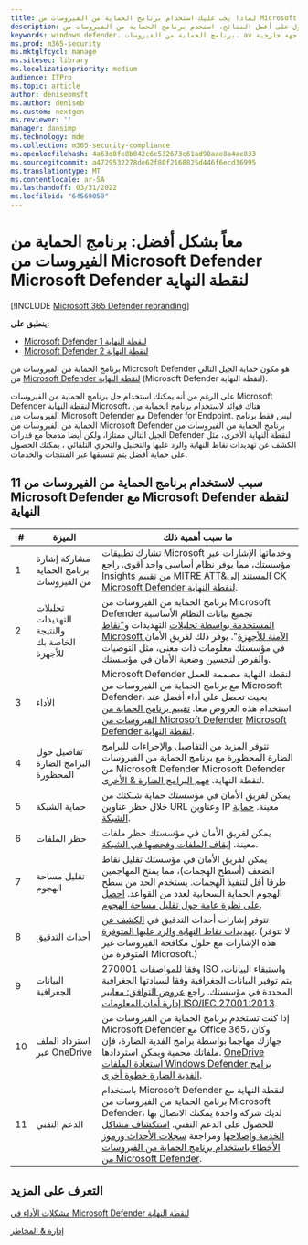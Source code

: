```yaml
---
title: لماذا يجب عليك استخدام برنامج الحماية من الفيروسات من Microsoft Defender مع Microsoft Defender لنقطة النهاية
description: للحصول على أفضل النتائج، استخدم برنامج الحماية من الفيروسات من Microsoft Defender مع عروض Microsoft الأخرى.
keywords: windows defender، برنامج الحماية من الفيروسات، av التابع جهة خارجية
ms.prod: m365-security
ms.mktglfcycl: manage
ms.sitesec: library
ms.localizationpriority: medium
audience: ITPro
ms.topic: article
author: denisebmsft
ms.author: deniseb
ms.custom: nextgen
ms.reviewer: ''
manager: dansimp
ms.technology: mde
ms.collection: m365-security-compliance
ms.openlocfilehash: 4a63d8fe8b042c6c532673c61ad98aae8a4ae833
ms.sourcegitcommit: a4729532278de62f80f2160825d446f6ecd36995
ms.translationtype: MT
ms.contentlocale: ar-SA
ms.lasthandoff: 03/31/2022
ms.locfileid: "64569059"
---
```

# <a name="better-together-microsoft-defender-antivirus-and-microsoft-defender-for-endpoint"></a>معاً بشكل أفضل: برنامج الحماية من الفيروسات من Microsoft Defender Microsoft Defender لنقطة النهاية

[!INCLUDE [Microsoft 365 Defender rebranding](../../includes/microsoft-defender.md)]


**ينطبق على:**

- [Microsoft Defender لنقطة النهاية 1](https://go.microsoft.com/fwlink/p/?linkid=2154037)
- [Microsoft Defender لنقطة النهاية 2](https://go.microsoft.com/fwlink/p/?linkid=2154037)

برنامج الحماية من الفيروسات من Microsoft Defender هو مكون حماية الجيل التالي من [Microsoft Defender لنقطة النهاية](/microsoft-365/security/defender-endpoint/microsoft-defender-endpoint) (Microsoft Defender لنقطة النهاية).

على الرغم من أنه يمكنك استخدام حل برنامج الحماية من الفيروسات Microsoft Defender لنقطة النهاية Microsoft، هناك فوائد لاستخدام برنامج الحماية من الفيروسات من Microsoft Defender مع Defender for Endpoint. ليس فقط برنامج الحماية من الفيروسات من Microsoft Defender برنامج الحماية من الفيروسات من الجيل التالي ممتازا، ولكن أيضا مدمجا مع قدرات Defender لنقطة النهاية الأخرى[](/microsoft-365/security/defender-endpoint/overview-endpoint-detection-response)، مثل الكشف عن تهديدات نقاط النهاية والرد عليها والتحليل والتحري التلقائي [](/microsoft-365/security/defender-endpoint/automated-investigations) ، يمكنك الحصول على حماية أفضل يتم تنسيقها عبر المنتجات والخدمات.

## <a name="11-reasons-to-use-microsoft-defender-antivirus-together-with-microsoft-defender-for-endpoint"></a>11 سبب لاستخدام برنامج الحماية من الفيروسات من Microsoft Defender مع Microsoft Defender لنقطة النهاية

|#|الميزة|ما سبب أهمية ذلك|
|--|--|--|
|1|مشاركة إشارة برنامج الحماية من الفيروسات|تشارك تطبيقات Microsoft وخدماتها الإشارات عبر مؤسستك، مما يوفر نظام أساسي واحد أقوى. راجع [Insights من تقييم MITRE ATT&المستند إلى CK Microsoft Defender لنقطة النهاية](https://www.microsoft.com/security/blog/2018/12/03/insights-from-the-mitre-attack-based-evaluation-of-windows-defender-atp/).|
|2|تحليلات التهديدات والنتيجة الخاصة بك للأجهزة|برنامج الحماية من الفيروسات من Microsoft Defender تجميع بيانات النظام الأساسية [المستخدمة بواسطة تحليلات](/microsoft-365/security/defender-endpoint/threat-analytics) التهديدات و["نقاط Microsoft الآمنة للأجهزة](/microsoft-365/security/defender-endpoint/tvm-microsoft-secure-score-devices)". يوفر ذلك لفريق الأمان في مؤسستك معلومات ذات معنى، مثل التوصيات والفرص لتحسين وضعية الأمان في مؤسستك.|
|3|الأداء|Microsoft Defender لنقطة النهاية مصممة للعمل مع برنامج الحماية من الفيروسات من Microsoft Defender، بحيث تحصل على أداء أفضل عند استخدام هذه العروض معا. [تقييم برنامج الحماية من الفيروسات من Microsoft Defender](evaluate-microsoft-defender-antivirus.md) [Microsoft Defender لنقطة النهاية](/microsoft-365/security/defender-endpoint/evaluate-mde).|
|4|تفاصيل حول البرامج الضارة المحظورة|تتوفر المزيد من التفاصيل والإجراءات للبرامج الضارة المحظورة مع برنامج الحماية من الفيروسات من Microsoft Defender Microsoft Defender لنقطة النهاية. [فهم البرامج الضارة & الأخرى](/windows/security/threat-protection/intelligence/understanding-malware).|
|5|حماية الشبكة|يمكن لفريق الأمان في مؤسستك حماية شبكتك من خلال حظر عناوين URL وعناوين IP معينة. [حماية الشبكة](/microsoft-365/security/defender-endpoint/network-protection).|
|6|حظر الملفات|يمكن لفريق الأمان في مؤسستك حظر ملفات معينة. [إيقاف الملفات وفحصها في الشبكة](/microsoft-365/security/defender-endpoint/respond-file-alerts#stop-and-quarantine-files-in-your-network).|
|7|تقليل مساحة الهجوم|يمكن لفريق الأمان في مؤسستك تقليل نقاط الضعف (أسطح الهجمات)، مما يمنح المهاجمين طرقا أقل لتنفيذ الهجمات. يستخدم الحد من سطح الهجوم الحماية السحابية لعدد من القواعد. [احصل على نظرة عامة حول تقليل مساحة الهجوم](/microsoft-365/security/defender-endpoint/overview-attack-surface-reduction).|
|8|أحداث التدقيق|تتوفر إشارات أحداث التدقيق في [الكشف عن تهديدات نقاط النهاية والرد عليها المتوفرة](/microsoft-365/security/defender-endpoint/overview-endpoint-detection-response). (لا تتوفر هذه الإشارات مع حلول مكافحة الفيروسات غير المتوفرة من Microsoft.)|
|9|البيانات الجغرافية|وفقا للمواصفات 270001 ISO واستبقاء البيانات، يتم توفير البيانات الجغرافية وفقا لسيادتها الجغرافية المحددة في مؤسستك. راجع [عروض التوافق: معايير إدارة أمان المعلومات ISO/IEC 27001:2013](/microsoft-365/compliance/offering-iso-27001).|
|10|استرداد الملف عبر OneDrive|إذا كنت تستخدم برنامج الحماية من الفيروسات من Microsoft Defender مع Office 365، وكان جهازك [](/Office365/Enterprise)مهاجما بواسطة برامج الفدية الضارة، فإن ملفاتك محمية ويمكن استردادها. [OneDrive استعادة الملفات Windows Defender برامج الفدية الضارة خطوة أخرى](https://techcommunity.microsoft.com/t5/Microsoft-OneDrive-Blog/OneDrive-Files-Restore-and-Windows-Defender-takes-ransomware/ba-p/188001).|
|11|الدعم التقني|باستخدام Microsoft Defender لنقطة النهاية مع برنامج الحماية من الفيروسات من Microsoft Defender، لديك شركة واحدة يمكنك الاتصال بها للحصول على الدعم التقني. [استكشاف مشاكل الخدمة وإصلاحها](/microsoft-365/security/defender-endpoint/troubleshoot-mdatp) ومراجعة [سجلات الأحداث ورموز الأخطاء باستخدام برنامج الحماية من الفيروسات من Microsoft Defender](troubleshoot-microsoft-defender-antivirus.md).|

## <a name="learn-more"></a>التعرف على المزيد

[مشكلات الأداء في Microsoft Defender لنقطة النهاية](/microsoft-365/security/defender-endpoint/microsoft-defender-endpoint)

[إدارة & المخاطر](/microsoft-365/security/defender-endpoint/next-gen-threat-and-vuln-mgt)
